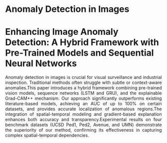 # Anomaly Detection in Images
# Enhancing Image Anomaly Detection: A Hybrid Framework with Pre-Trained Models and Sequential Neural Networks
<div style="text-align: justify;">
Anomaly detection in images is crucial for visual surveillance and industrial inspection. 
Traditional methods often struggle with subtle or context-aware anomalies.This paper introduces a hybrid framework combining pre-trained vision models, sequence networks (LSTM and GRU), and the explainable Grad-CAM++ mechanism. Our approach significantly outperforms existing literature-based models, achieving an AUC of up to 100% on certain datasets, and provides accurate localization of anomalous regions.The integration of spatial-temporal modeling and gradient-based explanation enhances both accuracy and transparency.Experimental results on four benchmark datasets (UCSD Ped1, Ped2, Avenue, and UMN) demonstrate the superiority of our method, confirming its effectiveness in capturing complex spatial-temporal dependencies.
</div>


